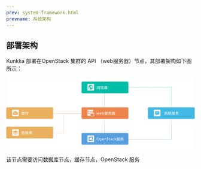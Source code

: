 ```yaml
---
prev: system-framework.html
prevname: 系统架构
---
```

## 部署架构

Kunkka 部署在OpenStack 集群的 API （web服务器）节点，其部署架构如下图所示：
<p style="text-align: center">
  <img src="/img/framework/deployment_architecture.png">
</p>

该节点需要访问数据库节点，缓存节点，OpenStack 服务